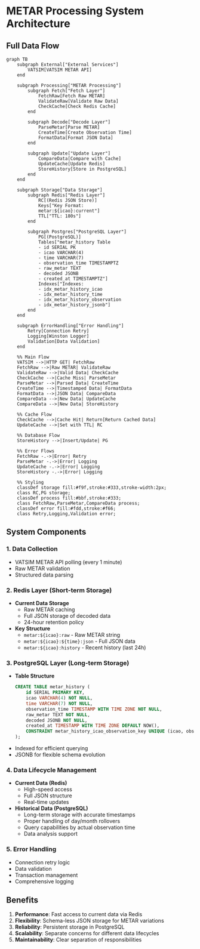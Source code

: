 # METAR Processing System Architecture

## Full Data Flow

```mermaid
graph TB
    subgraph External["External Services"]
        VATSIM[VATSIM METAR API]
    end

    subgraph Processing["METAR Processing"]
        subgraph Fetch["Fetch Layer"]
            FetchRaw[Fetch Raw METAR]
            ValidateRaw[Validate Raw Data]
            CheckCache[Check Redis Cache]
        end

        subgraph Decode["Decode Layer"]
            ParseMetar[Parse METAR]
            CreateTime[Create Observation Time]
            FormatData[Format JSON Data]
        end

        subgraph Update["Update Layer"]
            CompareData[Compare with Cache]
            UpdateCache[Update Redis]
            StoreHistory[Store in PostgreSQL]
        end
    end

    subgraph Storage["Data Storage"]
        subgraph Redis["Redis Layer"]
            RC[(Redis JSON Store)]
            Keys["Key Format:
            metar:${icao}:current"]
            TTL["TTL: 180s"]
        end

        subgraph Postgres["PostgreSQL Layer"]
            PG[(PostgreSQL)]
            Tables["metar_history Table
            - id SERIAL PK
            - icao VARCHAR(4)
            - time VARCHAR(7)
            - observation_time TIMESTAMPTZ
            - raw_metar TEXT
            - decoded JSONB
            - created_at TIMESTAMPTZ"]
            Indexes["Indexes:
            - idx_metar_history_icao
            - idx_metar_history_time
            - idx_metar_history_observation
            - idx_metar_history_jsonb"]
        end
    end

    subgraph ErrorHandling["Error Handling"]
        Retry[Connection Retry]
        Logging[Winston Logger]
        Validation[Data Validation]
    end

    %% Main Flow
    VATSIM -->|HTTP GET| FetchRaw
    FetchRaw -->|Raw METAR| ValidateRaw
    ValidateRaw -->|Valid Data| CheckCache
    CheckCache -->|Cache Miss| ParseMetar
    ParseMetar -->|Parsed Data| CreateTime
    CreateTime -->|Timestamped Data| FormatData
    FormatData -->|JSON Data| CompareData
    CompareData -->|New Data| UpdateCache
    CompareData -->|New Data| StoreHistory

    %% Cache Flow
    CheckCache -->|Cache Hit| Return[Return Cached Data]
    UpdateCache -->|Set with TTL| RC

    %% Database Flow
    StoreHistory -->|Insert/Update| PG

    %% Error Flows
    FetchRaw -.->|Error| Retry
    ParseMetar -.->|Error| Logging
    UpdateCache -.->|Error| Logging
    StoreHistory -.->|Error| Logging

    %% Styling
    classDef storage fill:#f9f,stroke:#333,stroke-width:2px;
    class RC,PG storage;
    classDef process fill:#bbf,stroke:#333;
    class FetchRaw,ParseMetar,CompareData process;
    classDef error fill:#fdd,stroke:#f66;
    class Retry,Logging,Validation error;
```

## System Components

### 1. Data Collection

- VATSIM METAR API polling (every 1 minute)
- Raw METAR validation
- Structured data parsing

### 2. Redis Layer (Short-term Storage)

- **Current Data Storage**
  - Raw METAR caching
  - Full JSON storage of decoded data
  - 24-hour retention policy
- **Key Structure**
  - `metar:${icao}:raw` - Raw METAR string
  - `metar:${icao}:${time}:json` - Full JSON data
  - `metar:${icao}:history` - Recent history (last 24h)

### 3. PostgreSQL Layer (Long-term Storage)

- **Table Structure**
  ```sql
  CREATE TABLE metar_history (
      id SERIAL PRIMARY KEY,
      icao VARCHAR(4) NOT NULL,
      time VARCHAR(7) NOT NULL,
      observation_time TIMESTAMP WITH TIME ZONE NOT NULL,
      raw_metar TEXT NOT NULL,
      decoded JSONB NOT NULL,
      created_at TIMESTAMP WITH TIME ZONE DEFAULT NOW(),
      CONSTRAINT metar_history_icao_observation_key UNIQUE (icao, observation_time)
  );
  ```
- Indexed for efficient querying
- JSONB for flexible schema evolution

### 4. Data Lifecycle Management

- **Current Data (Redis)**
  - High-speed access
  - Full JSON structure
  - Real-time updates
- **Historical Data (PostgreSQL)**
  - Long-term storage with accurate timestamps
  - Proper handling of day/month rollovers
  - Query capabilities by actual observation time
  - Data analysis support

### 5. Error Handling

- Connection retry logic
- Data validation
- Transaction management
- Comprehensive logging

## Benefits

1. **Performance**: Fast access to current data via Redis
2. **Flexibility**: Schema-less JSON storage for METAR variations
3. **Reliability**: Persistent storage in PostgreSQL
4. **Scalability**: Separate concerns for different data lifecycles
5. **Maintainability**: Clear separation of responsibilities
